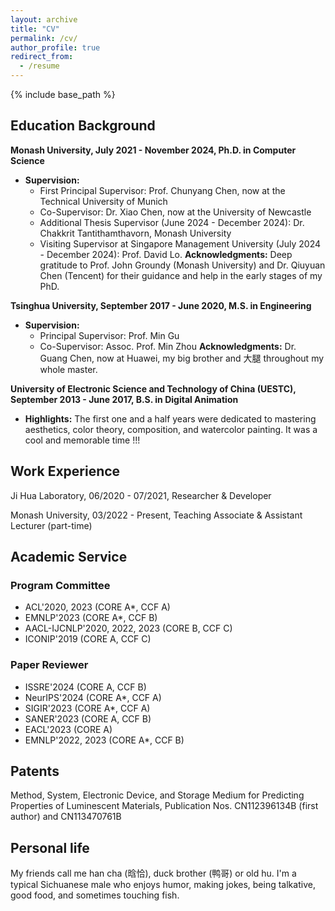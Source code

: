 ```yaml
---
layout: archive
title: "CV"
permalink: /cv/
author_profile: true
redirect_from:
  - /resume
---
```


{% include base_path %}

<!-- [CV](https://github.com/huhanGitHub/huhan.github.io/raw/master/files/resume_eng.pdf), updated 05/2024.-->


## Education Background

**Monash University, July 2021 - November 2024, Ph.D. in Computer Science**
- **Supervision:**
  - First Principal Supervisor: Prof. Chunyang Chen, now at the Technical University of Munich
  - Co-Supervisor: Dr. Xiao Chen, now at the University of Newcastle
  - Additional Thesis Supervisor (June 2024 - December 2024): Dr. Chakkrit Tantithamthavorn, Monash University
  - Visiting Supervisor at Singapore Management University (July 2024 - December 2024): Prof. David Lo.
**Acknowledgments:** Deep gratitude to Prof. John Groundy (Monash University) and Dr. Qiuyuan Chen (Tencent) for their guidance and help in the early stages of my PhD.

**Tsinghua University, September 2017 - June 2020, M.S. in Engineering**
- **Supervision:**
  - Principal Supervisor: Prof. Min Gu
  - Co-Supervisor: Assoc. Prof. Min Zhou
**Acknowledgments:** Dr. Guang Chen, now at Huawei, my big brother and 大腿 throughout my whole master.

**University of Electronic Science and Technology of China (UESTC), September 2013 - June 2017, B.S. in Digital Animation**
- **Highlights:** The first one and a half years were dedicated to mastering aesthetics, color theory, composition, and watercolor painting. It was a cool and memorable time !!!



## Work Experience

Ji Hua Laboratory, 06/2020 - 07/2021, Researcher & Developer

Monash University, 03/2022 - Present, Teaching Associate & Assistant Lecturer (part-time)

## Academic Service

### **Program Committee**
- ACL'2020, 2023 (CORE A\*, CCF A)
- EMNLP'2023 (CORE A\*, CCF B)
- AACL-IJCNLP'2020, 2022, 2023 (CORE B, CCF C)
- ICONIP'2019 (CORE A, CCF C)

### **Paper Reviewer**
- ISSRE'2024 (CORE A, CCF B)
- NeurIPS'2024 (CORE A\*, CCF A)
- SIGIR'2023 (CORE A\*, CCF A)
- SANER'2023 (CORE A, CCF B)
- EACL'2023 (CORE A)
- EMNLP'2022, 2023 (CORE A\*, CCF B)


## Patents
Method, System, Electronic Device, and Storage Medium for Predicting Properties of Luminescent Materials, Publication Nos. CN112396134B (first author) and CN113470761B


## Personal life
My friends call me han cha (晗恰), duck brother (鸭哥) or old hu. I'm a typical Sichuanese male who enjoys humor, making jokes, being talkative, good food, and sometimes touching fish. 
